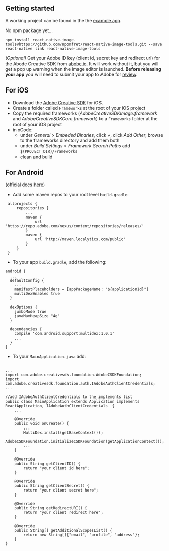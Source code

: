 ## Getting started

A working project can be found in the the [example app](https://github.com/npomfret/rn-image-tools-example).

No npm package yet...
    
    npm install react-native-image-tools@https://github.com/npomfret/react-native-image-tools.git --save
    react-native link react-native-image-tools
    
_(Optional)_ Get your Adobe ID key (client id, secret key and redirect url) for the Abode Creative SDK 
from [abobe.io](https://www.adobe.io/console/integrations/new).  It will work without it, but you will 
get a pop up warning when the image editor is launched.  **Before releasing your app** you will need 
to submit your app to Adobe for [review](https://creativesdk.zendesk.com/hc/en-us/articles/204601215-How-to-complete-the-Production-Client-ID-Request).

## For iOS

* Download the [Adobe Creative SDK](https://creativesdk.adobe.com/downloads.html) for iOS.
* Create a folder called `Frameworks` at the root of your iOS project
* Copy the required frameworks (_AdobeCreativeSDKImage.framework_ and _AdobeCreativeSDKCore.framework_) to a `Frameworks` folder at the root of your iOS project
* in xCode:
  * under _General_ > _Embeded Binaries_, click _+_, click _Add Other_, browse to the frameworks directory and add them both
  * under _Build Settings_ > _Framework Search Paths_  add `$(PROJECT_DIR)/Frameworks`
  * clean and build

## For Android

(official docs [here](https://creativesdk.adobe.com/docs/android/#/articles/gettingstarted/index.html))

* Add some maven repos to your root level `build.gradle`:

```
 allprojects {
     repositories {
         ...
         maven {
             url 'https://repo.adobe.com/nexus/content/repositories/releases/'
         }
         maven {
             url 'http://maven.localytics.com/public'
         }
     }
 }
```

* To your app `build.gradle`, add the following:

```
android {
  ...
  defaultConfig {
    ...
    manifestPlaceholders = [appPackageName: "${applicationId}"]
    multiDexEnabled true    
  }

  dexOptions {
    jumboMode true
    javaMaxHeapSize "4g"
  }

  dependencies {
    compile 'com.android.support:multidex:1.0.1'
    ...
  }
}
```

* To your `MainApplication.java` add:

```

...
import com.adobe.creativesdk.foundation.AdobeCSDKFoundation;
import com.adobe.creativesdk.foundation.auth.IAdobeAuthClientCredentials;
...

//add IAdobeAuthClientCredentials to the implements list
public class MainApplication extends Application implements ReactApplication, IAdobeAuthClientCredentials  {
    ...
    
    @Override
    public void onCreate() {
        ...
        MultiDex.install(getBaseContext());
        AdobeCSDKFoundation.initializeCSDKFoundation(getApplicationContext());
        ...
    }

    @Override
    public String getClientID() {
        return "your client id here";
    }

    @Override
    public String getClientSecret() {
        return "your client secret here";
    }

    @Override
    public String getRedirectURI() {
        return "your client redirect here";
    }

    @Override
    public String[] getAdditionalScopesList() {
        return new String[]{"email", "profile", "address"};
    }
}
```
